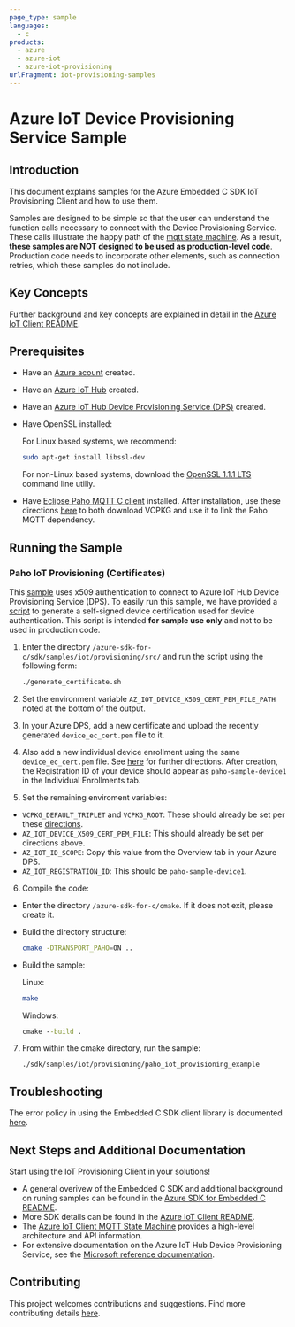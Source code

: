 ```yaml
---
page_type: sample
languages:
  - c
products:
  - azure
  - azure-iot
  - azure-iot-provisioning
urlFragment: iot-provisioning-samples
---
```


# Azure IoT Device Provisioning Service Sample

## Introduction
This document explains samples for the Azure Embedded C SDK IoT Provisioning Client and how to use them.

Samples are designed to be simple so that the user can understand the function calls necessary to connect with the Device Provisioning Service. These calls illustrate the happy path of the [mqtt state machine](https://github.com/Azure/azure-sdk-for-c/blob/master/sdk/docs/iot/mqtt_state_machine.md). As a result,  **these samples are NOT designed to be used as production-level code**. Production code needs to incorporate other elements, such as connection retries, which these samples do not include. 

## Key Concepts

Further background and key concepts are explained in detail in the [Azure IoT Client README](https://github.com/Azure/azure-sdk-for-c/tree/master/sdk/docs/iot#azure-iot-clients).

## Prerequisites

* Have an [Azure acount](https://azure.microsoft.com/en-us/) created.
* Have an [Azure IoT Hub](https://docs.microsoft.com/en-us/azure/iot-hub/iot-hub-create-through-portal) created.
* Have an [Azure IoT Hub Device Provisioning Service (DPS)](https://docs.microsoft.com/en-us/azure/iot-dps/quick-setup-auto-provision) created.
* Have OpenSSL installed:

  For Linux based systems, we recommend:
  ```bash
  sudo apt-get install libssl-dev
  ```
  For non-Linux based systems, download the [OpenSSL 1.1.1 LTS](https://www.openssl.org/source/) command line utiliy.
* Have [Eclipse Paho MQTT C client](https://www.eclipse.org/paho/clients/c/) installed.  After installation, use these directions [here](https://github.com/Azure/azure-sdk-for-c#development-environment) to both download VCPKG and use it to link the Paho MQTT dependency.

## Running the Sample

### Paho IoT Provisioning (Certificates)
This [sample]() uses x509 authentication to connect to Azure IoT Hub Device Provisioning Service (DPS).  To easily run this sample, we have provided a [script](src/generate_certificate.sh) to generate a self-signed device certification used for device authentication. This script is intended **for sample use only** and not to be used in production code.

1. Enter the directory `/azure-sdk-for-c/sdk/samples/iot/provisioning/src/` and run the script using the following form:

    ```bash
    ./generate_certificate.sh
    ```
2. Set the environment variable `AZ_IOT_DEVICE_X509_CERT_PEM_FILE_PATH` noted at the bottom of the output.

3. In your Azure DPS, add a new certificate and upload the recently generated `device_ec_cert.pem` file to it.

4. Also add a new individual device enrollment using the same `device_ec_cert.pem` file.  See [here](https://docs.microsoft.com/en-us/azure/iot-dps/quick-create-simulated-device-x509#create-a-device-enrollment-entry-in-the-portal) for further directions.  After creation, the Registration ID of your device should appear as `paho-sample-device1` in the Individual Enrollments tab.

5. Set the remaining enviroment variables:
  * `VCPKG_DEFAULT_TRIPLET` and `VCPKG_ROOT`: These should already be set per these [directions](https://github.com/Azure/azure-sdk-for-c#development-environment).
  * `AZ_IOT_DEVICE_X509_CERT_PEM_FILE`: This should already be set per directions above.
  * `AZ_IOT_ID_SCOPE`: Copy this value from the Overview tab in your Azure DPS.
  * `AZ_IOT_REGISTRATION_ID`: This should be `paho-sample-device1`.

6. Compile the code:
  * Enter the directory `/azure-sdk-for-c/cmake`.  If it does not exit, please create it.
  * Build the directory structure:

    ```bash
    cmake -DTRANSPORT_PAHO=ON ..
    ```
  * Build the sample:

    Linux:
    ```bash
    make
    ```
    Windows:
    ```cmd
    cmake --build .
    ```
7. From within the cmake directory, run the sample:

    ```
    ./sdk/samples/iot/provisioning/paho_iot_provisioning_example
    ```


## Troubleshooting

The error policy in using the Embedded C SDK client library is documented [here](https://github.com/Azure/azure-sdk-for-c/blob/master/sdk/docs/iot/mqtt_state_machine.md#error-policy).

## Next Steps and Additional Documentation

Start using the IoT Provisioning Client in your solutions! 

* A general overivew of the Embedded C SDK and additional background on runing samples can be found in the [Azure SDK for Embedded C README](https://github.com/Azure/azure-sdk-for-c#azure-sdk-for-embedded-c).
* More SDK details can be found in the [Azure IoT Client README](https://github.com/Azure/azure-sdk-for-c/tree/master/sdk/docs/iot#azure-iot-clients). 
* The [Azure IoT Client MQTT State Machine](https://github.com/Azure/azure-sdk-for-c/blob/master/sdk/docs/iot/mqtt_state_machine.md) provides a high-level architecture and API information. 
* For extensive documentation on the Azure IoT Hub Device Provisioning Service, see the [Microsoft reference documentation](https://docs.microsoft.com/en-us/azure/iot-dps/).


## Contributing

This project welcomes contributions and suggestions. Find more contributing details [here](https://github.com/Azure/azure-sdk-for-c/tree/master#contributing).
